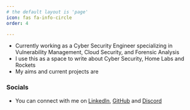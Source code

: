 ```yaml
---
# the default layout is 'page'
icon: fas fa-info-circle
order: 4

---
```


- Currently working as a Cyber Security Engineer specializing in Vulnerability Management, Cloud Security, and Forensic Analysis
- I use this as a space to write about Cyber Security, Home Labs and Rockets
- My aims and current projects are


### Socials

- You can connect with me on <a href="https://www.linkedin.com/in/mitch-hart-cybersec/" target="_blank" rel="noopener noreferrer">LinkedIn</a>, <a href="https://github.com/Mitch-Z3JvbWl0" target="_blank" rel="noopener noreferrer">GitHub</a> and <a href="https://discordapp.com/users/150651268153475072" target="_blank" rel="noopener noreferrer">Discord</a>